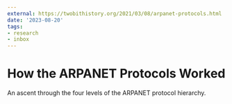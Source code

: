 ```yaml
---
external: https://twobithistory.org/2021/03/08/arpanet-protocols.html
date: '2023-08-20'
tags:
- research
- inbox
---
```


# How the ARPANET Protocols Worked

An ascent through the four levels of the ARPANET protocol hierarchy.
